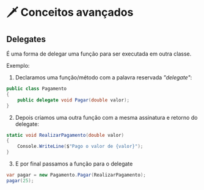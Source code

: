 <h1> 🗡 Conceitos avançados </h1>



<h2>Delegates</h2>

<p>É uma forma de delegar uma função para ser executada em outra classe.</p>

Exemplo:

1. Declaramos uma função/método com a palavra reservada <em>"delegate"</em>:

```c#
public class Pagamento
{
	public delegate void Pagar(double valor);
}
```

2. Depois criamos uma outra função com a mesma assinatura e retorno do delegate:

```c#
static void RealizarPagamento(double valor)
{
    Console.WriteLine($"Pago o valor de {valor}");
}
```

3. E por final passamos a função para o delegate

```c#
var pagar = new Pagamento.Pagar(RealizarPagamento);
pagar(25);
```